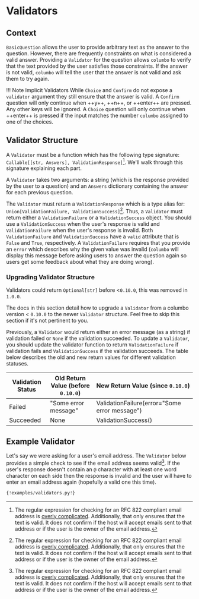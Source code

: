 # Validators

## Context

`BasicQuestion` allows the user to provide arbitrary text as the answer to the question. However, there are frequently
constraints on what is considered a valid answer. Providing a `Validator` for the question allows `columbo` to verify
that the text provided by the user satisfies those constraints. If the answer is not valid, `columbo` will tell the user that
the answer is not valid and ask them to try again.

!!! Note Implicit Validators
    While `Choice` and `Confirm` do not expose a `validator` argument they still ensure that the answer is valid.
    A `Confirm` question will only continue when ++y++, ++n++, or ++enter++ are pressed. Any other keys will be ignored.
    A `Choice` question will only continue when ++enter++ is pressed if the input matches the number `columbo` assigned
    to one of the choices.

## Validator Structure

A `Validator` must be a function which has the following type signature: `Callable[[str, Answers], ValidationResponse]`[^1]. We'll walk through this signature explaining each part.

A `Validator` takes two arguments: a string (which is the response provided by the user to a question) and an `Answers` dictionary containing the answer for each previous question.

The `Validator` must return a `ValidationResponse` which is a type alias for: `Union[ValidationFailure, ValidationSuccess]`[^1]. Thus, a `Validator` must return either a `ValidationFailure` or a `ValidationSuccess` object. You should use a `ValidationSuccess` when the user's response is valid and `ValidationFailure` when the user's response is invalid. Both `ValidationFailure` and `ValidationSuccess` have a `valid` attribute that is `False` and `True`, respectively. A `ValidationFailure` requires that you provide an `error` which describes why the given value was invalid (`columbo` will display this message before asking users to answer the question again so users get some feedback about what they are doing wrong).

### Upgrading Validator Structure

Validators could return `Optional[str]` before <`0.10.0`, this was removed in `1.0.0`.

The docs in this section detail how to upgrade a `Validator` from a columbo version < `0.10.0` to the newer `Validator` structure. Feel free to skip this section if it's not pertinent to you.

Previously, a `Validator` would return either an error message (as a string) if validation failed or `None` if the validation succeeded. To update a `Validator`, you should update the validator function to return `ValidationFailure` if validation fails and `ValidationSuccess` if the validation succeeds. The table below describes the old and new return values for different validation statuses. 

| Validation Status | Old Return Value (before `0.10.0`) | New Return Value (since `0.10.0`) |
| ----- | ----- | ----- |
| Failed | "Some error message" | ValidationFailure(error="Some error message") |
| Succeeded | None | ValidationSuccess() |

## Example Validator

Let's say we were asking for a user's email address.
The `Validator` below provides a simple check to see if
the email address seems valid[^1]. If the user's response doesn't contain an `@` character with at least one
word character on each side then the response is invalid and the user will have to
enter an email address again (hopefully a valid one this time).

```python
{!examples/validators.py!}
```

[^1]:
    The regular expression for checking for an RFC 822 compliant email address is
    [overly complicated](http://www.ex-parrot.com/~pdw/Mail-RFC822-Address.html). Additionally, that only ensures that the
    text is valid. It does not confirm if the host will accept emails sent to that address or if the user is the owner of
    the email address.
